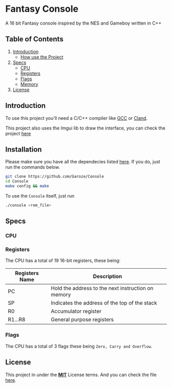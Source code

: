# Fantasy Console

A 16 bit Fantasy console inspired by the NES and Gameboy written in C++

## Table of Contents

1. [Introduction](#introduction)
	- [How use the Project](#installation)
1. [Specs](#specs)
    - [CPU](#cpu)
    - [Registers](#registers)
    - [Flags](#flags)
	- [Memory](#memory)
1. [License](#license)

## Introduction

To use this project you'll need a C/C++ compiler like [GCC](https://gcc.gnu.org/) or [Cland](https://clang.llvm.org/).

This project also uses the Imgui lib to draw the interface, you can check the project [here](https://github.com/ocornut/imgui)

## Installation

Please make sure you have all the dependecies listed [here](#introduction).
If you do, just run the commands below.

```bash
git clone https://github.com/Garoze/Console
cd Console
make config && make
```

To use the `Console` itself, just run

```bash
./console <rom_file>
```

## Specs

### CPU
### Registers

The CPU has a total of 19 16-bit registers, these being:

|Registers Name |Description                                        |
|---------------|---------------------------------------------------|
| PC            |Hold the address to the next instruction on memory |
| SP            |Indicates the address of the top of the stack      |
| R0            |Accumulator register                               |
| R1...R8       |General purpose registers                          |

### Flags
The CPU has a total of 3 flags these being `Zero, Carry and Overflow`.

## License

This project in under the [**MIT**](https://mit-license.org/) License terms. And you can check the file [here](https://github.com/Garoze/Console/blob/main/LICENSE).
